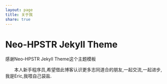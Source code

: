 ```yaml
---
layout: page
title: 关于我
share: true
---
```


# Neo-HPSTR Jekyll Theme

感谢Neo-HPSTR Jekyll Theme这个主题模板
<p>
　　本人新手程序员,希望借此博客认识更多志同道合的朋友,一起交流,一起进步,我是Eric,我喂自己袋盐.
</p>
